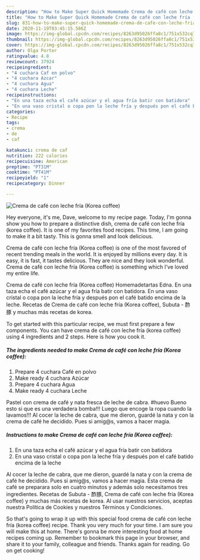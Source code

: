 ```yaml
---
description: "How to Make Super Quick Homemade Crema de café con leche fría (Korea coffee)"
title: "How to Make Super Quick Homemade Crema de café con leche fría (Korea coffee)"
slug: 831-how-to-make-super-quick-homemade-crema-de-cafe-con-leche-fria-korea-coffee
date: 2020-11-19T03:45:15.586Z
image: https://img-global.cpcdn.com/recipes/8263d95026ffa8c1/751x532cq70/crema-de-cafe-con-leche-fria-korea-coffee-foto-principal.jpg
thumbnail: https://img-global.cpcdn.com/recipes/8263d95026ffa8c1/751x532cq70/crema-de-cafe-con-leche-fria-korea-coffee-foto-principal.jpg
cover: https://img-global.cpcdn.com/recipes/8263d95026ffa8c1/751x532cq70/crema-de-cafe-con-leche-fria-korea-coffee-foto-principal.jpg
author: Olga Porter
ratingvalue: 4.8
reviewcount: 37924
recipeingredient:
- "4 cuchara Caf en polvo"
- "4 cuchara Azcar"
- "4 cuchara Agua"
- "4 cuchara Leche"
recipeinstructions:
- "En una taza echa el café azúcar y el agua fría batir con batidora"
- "En una vaso cristal o copa pon la leche fría y después pon el café batido encima de la leche"
categories:
- Recipe
tags:
- crema
- de
- caf

katakunci: crema de caf 
nutrition: 222 calories
recipecuisine: American
preptime: "PT31M"
cooktime: "PT41M"
recipeyield: "1"
recipecategory: Dinner

---
```



![Crema de café con leche fría (Korea coffee)](https://img-global.cpcdn.com/recipes/8263d95026ffa8c1/751x532cq70/crema-de-cafe-con-leche-fria-korea-coffee-foto-principal.jpg)

Hey everyone, it's me, Dave, welcome to my recipe page. Today, I'm gonna show you how to prepare a distinctive dish, crema de café con leche fría (korea coffee). It is one of my favorites food recipes. This time, I am going to make it a bit tasty. This is gonna smell and look delicious.

Crema de café con leche fría (Korea coffee) is one of the most favored of recent trending meals in the world. It is enjoyed by millions every day. It is easy, it is fast, it tastes delicious. They are nice and they look wonderful. Crema de café con leche fría (Korea coffee) is something which I've loved my entire life.

Crema de café con leche fría (Korea coffee) Homemadetartas Edna. En una taza echa el café azúcar y el agua fría batir con batidora. En una vaso cristal o copa pon la leche fría y después pon el café batido encima de la leche. Recetas de Crema de café con leche fría (Korea coffee), Subuta - 酢豚 y muchas más recetas de korea.


To get started with this particular recipe, we must first prepare a few components. You can have crema de café con leche fría (korea coffee) using 4 ingredients and 2 steps. Here is how you cook it.

<!--inarticleads1-->

##### The ingredients needed to make Crema de café con leche fría (Korea coffee):

1. Prepare 4 cuchara Café en polvo
1. Make ready 4 cuchara Azúcar
1. Prepare 4 cuchara Agua
1. Make ready 4 cuchara Leche


Pastel con crema de café y nata fresca de leche de cabra. #huevo Bueno esto si que es una verdadera bomba!!! Luego que encoge la ropa cuando la lavamos!!! Al cocer la leche de cabra, que me dieron, guardé la nata y con la crema de café he decidido. Pues si amig@s, vamos a hacer magia. 

<!--inarticleads2-->

##### Instructions to make Crema de café con leche fría (Korea coffee):

1. En una taza echa el café azúcar y el agua fría batir con batidora
1. En una vaso cristal o copa pon la leche fría y después pon el café batido encima de la leche


Al cocer la leche de cabra, que me dieron, guardé la nata y con la crema de café he decidido. Pues si amig@s, vamos a hacer magia. Esta crema de café se preparara solo en cuatro minutos y además solo necesitamos tres ingredientes. Recetas de Subuta - 酢豚, Crema de café con leche fría (Korea coffee) y muchas más recetas de korea. Al usar nuestros servicios, aceptas nuestra Política de Cookies y nuestros Términos y Condiciones. 

So that's going to wrap it up with this special food crema de café con leche fría (korea coffee) recipe. Thank you very much for your time. I am sure you will make this at home. There's gonna be more interesting food at home recipes coming up. Remember to bookmark this page in your browser, and share it to your family, colleague and friends. Thanks again for reading. Go on get cooking!
